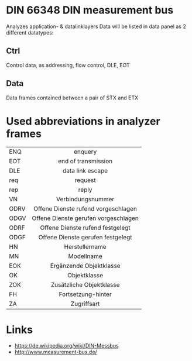 # DIN 66348 DIN measurement bus
Analyzes application- & datalinklayers
Data will be listed in data panel as 2 different datatypes:
## Ctrl
Control data, as addressing, flow control, DLE, EOT
## Data
Data frames contained between a pair of STX and ETX
# Used abbreviations in analyzer frames
|          |               |
|----------|:-------------:|
| ENQ | enquery |
| EOT | end of transmission |
| DLE | data link escape |
| req | request |
| rep | reply |
| VN | Verbindungsnummer |
| ODRV | Offene Dienste rufend vorgeschlagen |
| ODGV | Offene Dienste gerufen vorgeschlagen |
| ODRF | Offene Dienste rufend festgelegt |
| ODGF | Offene Dienste gerufen festgelegt |
| HN | Herstellername |
| MN | Modellname |
| EOK | Ergänzende Objektklasse |
| OK  | Objektklasse |
| ZOK | Zusätzliche Objektklasse |
| FH | Fortsetzung-hinter |
| ZA | Zugriffsart |

# Links
* https://de.wikipedia.org/wiki/DIN-Messbus
* http://www.measurement-bus.de/